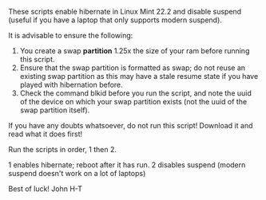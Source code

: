 These scripts enable hibernate in Linux Mint 22.2 and disable suspend (useful if you have a  laptop that only supports modern suspend).

It is advisable to ensure the following:

1. You create a swap **partition** 1.25x the size of your ram before running this script.
2. Ensure that the swap partition is formatted as swap; do not reuse an existing swap partition as this may have a stale resume state if you have played with hibernation before.
3. Check the command blkid before you run the script, and note the uuid of the device on which your swap partition exists (not the uuid of the swap partition itself).

If you have any doubts whatsoever, do not run this script! Download it and read what it does first!

Run the scripts in order, 1 then 2. 

1 enables hibernate; reboot after it has run.
2 disables suspend (modern suspend doesn't work on a lot of laptops)

Best of luck!
John H-T
